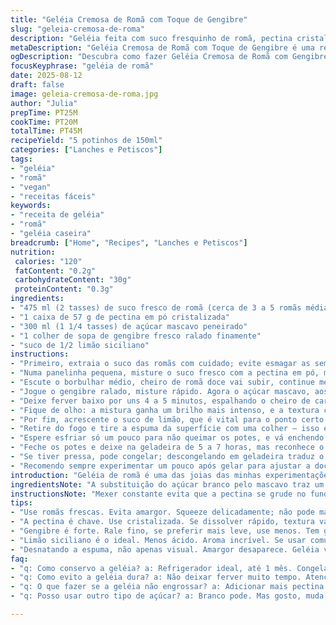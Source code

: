 ```yaml
---
title: "Geléia Cremosa de Romã com Toque de Gengibre"
slug: "geleia-cremosa-de-roma"
description: "Geléia feita com suco fresquinho de romã, pectina cristalizada e açúcar mascavo, com um toque sutil de gengibre fresco. Receita adaptada, prática, fácil de identificar o ponto certo pelo brilho e textura grudenta. Versão vegana, sem glúten e sem lactose, ótima para acompanhar pães artesanais, queijos suaves e patês caseiros. Conservação no gelinho ou congelamento para garantir sabor e durabilidade."
metaDescription: "Geléia Cremosa de Romã com Toque de Gengibre é uma receita vegana deliciosa e prática, ideal para acompanhar pães e lanches."
ogDescription: "Descubra como fazer Geléia Cremosa de Romã com Gengibre. Prática, saborosa e vegana, perfeita para qualquer momento do dia."
focusKeyphrase: "geléia de romã"
date: 2025-08-12
draft: false
image: geleia-cremosa-de-roma.jpg
author: "Julia"
prepTime: PT25M
cookTime: PT20M
totalTime: PT45M
recipeYield: "5 potinhos de 150ml"
categories: ["Lanches e Petiscos"]
tags:
- "geléia"
- "romã"
- "vegan"
- "receitas fáceis"
keywords:
- "receita de geléia"
- "romã"
- "geléia caseira"
breadcrumb: ["Home", "Recipes", "Lanches e Petiscos"]
nutrition: 
 calories: "120"
 fatContent: "0.2g"
 carbohydrateContent: "30g"
 proteinContent: "0.3g"
ingredients:
- "475 ml (2 tasses) de suco fresco de romã (cerca de 3 a 5 romãs médias)"
- "1 caixa de 57 g de pectina em pó cristalizada"
- "300 ml (1 1/4 tasses) de açúcar mascavo peneirado"
- "1 colher de sopa de gengibre fresco ralado finamente"
- "suco de 1/2 limão siciliano"
instructions:
- "Primeiro, extraia o suco das romãs com cuidado; evite esmagar as sementes para não amargar. Coe bem."
- "Numa panelinha pequena, misture o suco fresco com a pectina em pó, mexendo sem parar — coloque fogo médio."
- "Escute o borbulhar médio, cheiro de romã doce vai subir, continue mexendo até a pectina sumir no líquido (uns 5 minutos)."
- "Jogue o gengibre ralado, misture rápido. Agora o açúcar mascavo, aos poucos, para não empelotar."
- "Deixe ferver baixo por uns 4 a 5 minutos, espalhando o cheiro de caramelo com gengibre pela cozinha."
- "Fique de olho: a mistura ganha um brilho mais intenso, e a textura começa a engrossar, grudando levemente na colher."
- "Por fim, acrescente o suco de limão, que é vital para o ponto certo e um toque ácido que equilibra o doce."
- "Retire do fogo e tire a espuma da superfície com uma colher – isso evita amargor e aparência feia."
- "Espere esfriar só um pouco para não queimar os potes, e vá enchendo potinhos esterilizados até quase a boca."
- "Feche os potes e deixe na geladeira de 5 a 7 horas, mas reconhece o ponto pelo gel consistente, firme, mas macio."
- "Se tiver pressa, pode congelar; descongelando em geladeira traduz o sabor e a textura quase originais."
- "Recomendo sempre experimentar um pouco após gelar para ajustar a doçura da próxima vez, às vezes o açúcar mascavo varia em umidade."
introduction: "Geléia de romã é uma das joias das minhas experimentações na cozinha, perfeita para surpreender nas receitas simples do dia a dia. A textura certa é questão de atenção e prática, não só de tempo cronometrado. O gengibre confere ao doce uma pitada inesperada que quebra a monotonia, fazendo com que cada colher seja uma experiência. Sem lactose e sem gluten, virou companheira fiel dos cafés da manhã e lanches, beijada pela acidez do limão, que traz equilíbrio. Se o envase esfria rápido demais, sempre rola um ‘bate-ponto’ na geladeira para firmar na medida certa."
ingredientsNote: "A substituição do açúcar branco pelo mascavo traz um sabor levemente caramelizado, mais profundo, que casa melhor com a romã e o gengibre. A pectina deve ser cristalizada, pois se dissolver rápido demais, pode prejudicar a textura final. Para tempos apertados, suco de romã comprado pode ir, mas prefira o fresco para um frescor e aroma incríveis. Gengibre é opcional, mas faz diferença; pode ser ralado fino ou macerado para liberar aroma. Limão siciliano é melhor que o comum, menos ácido e mais aromático, mas qualquer tipo serve se estiver maduro."
instructionsNote: "Mexer constante evita que a pectina se grude no fundo, queimando e alterando sabor. O brilho no final é sinal que o açúcar já se integrou bem com o suco e pectina, a textura fica espessa mas ainda fluida, tipo mel mais leve. A fervura prolongada pode endurecer demais, então atenção redobrada para não deixar a mistura virar pedra. Tirar a espuma é fundamental para evitar que a geléia fique com gosto amargo e aparência pouco atraente. E cuidado no envase; potes já devem estar esterilizados e secos para conservar melhor e evitar bolores. A geladeira é sua melhor amiga, mas congelar é trunfo em desespero."
tips:
- "Use romãs frescas. Evita amargor. Squeeze delicadamente; não pode macerar sementes. Coar bem. Super importante. Porque amargor arruína tudo."
- "A pectina é chave. Use cristalizada. Se dissolver rápido, textura vai pro espaço. Mais firmeza. Menos chance de erro. Controle sempre a temperatura."
- "Gengibre é forte. Rale fino, se preferir mais leve, use menos. Tem gosto marcante. Colocar pouco é mais seguro, testar depois sempre."
- "Limão siciliano é o ideal. Menos ácido. Aroma incrível. Se usar comum, amargo talvez. Busca o maduro. Esse toque é fundamental para equilibrar."
- "Desnatando a espuma, não apenas visual. Amargor desaparece. Geléia vai ficar linda. Use colher, bem leve isso. Importante para o sabor final."
faq:
- "q: Como conservo a geléia? a: Refrigerador ideal, até 1 mês. Congelar funciona, mas textura muda. Descongelar com calma, na geladeira. Melhor assim."
- "q: Como evito a geléia dura? a: Não deixar ferver muito tempo. Atenção total no brilho. Aviso: fervura longa endurece. Tempere potência da mistura."
- "q: O que fazer se a geléia não engrossar? a: Adicionar mais pectina. Dissolver em suco frio primeiro. Mexer com intensidade. Reapitule até achar o ponto."
- "q: Posso usar outro tipo de açúcar? a: Branco pode. Mas gosto, muda. Mascavo traz fundo caramelo. Se usar outros, teste, controle sabores."

---
```

